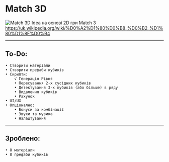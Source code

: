 # Match 3D
![Match 3D Idea](https://github.com/MetalCrafting/Match-3D/assets/153452406/23a20bef-2a11-4673-81df-54a323297afb)
на основі 2D гри Match 3
https://uk.wikipedia.org/wiki/%D0%A2%D1%80%D0%B8_%D0%B2_%D1%80%D1%8F%D0%B4

---

## To-Do:
    • Створити матеріали
    • Створити префаби кубиків
    • Скрипти:
        √ Генерація Рівня
        • Пересування 2-х сусідних кубиків
        • Детектування 3-х кубиків (або більше) в ряду
        • Видалення кубиків
        • Рахунок
    • UI/UX
    • Опціонално:
        • Бонуси за комбінації
        • Звуки та музика
        • Налаштування

---

## Зроблено:
    • 8 матеріали
    • 8 префаби кубиків
    
